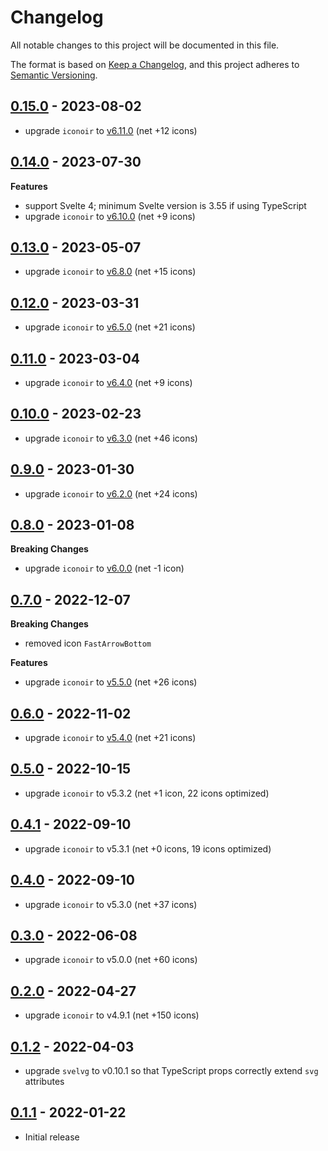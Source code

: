 # Changelog

All notable changes to this project will be documented in this file.

The format is based on [Keep a Changelog](https://keepachangelog.com/en/1.0.0/),
and this project adheres to [Semantic Versioning](https://semver.org/spec/v2.0.0.html).

## [0.15.0](https://github.com/metonym/svelte-iconoir/releases/tag/v0.15.0) - 2023-08-02

- upgrade `iconoir` to [v6.11.0](https://github.com/iconoir-icons/iconoir/releases/tag/v6.11.0) (net +12 icons)

## [0.14.0](https://github.com/metonym/svelte-iconoir/releases/tag/v0.14.0) - 2023-07-30

**Features**

- support Svelte 4; minimum Svelte version is 3.55 if using TypeScript
- upgrade `iconoir` to [v6.10.0](https://github.com/iconoir-icons/iconoir/releases/tag/v6.10.0) (net +9 icons)

## [0.13.0](https://github.com/metonym/svelte-iconoir/releases/tag/v0.13.0) - 2023-05-07

- upgrade `iconoir` to [v6.8.0](https://github.com/iconoir-icons/iconoir/releases/tag/v6.8.0) (net +15 icons)

## [0.12.0](https://github.com/metonym/svelte-iconoir/releases/tag/v0.12.0) - 2023-03-31

- upgrade `iconoir` to [v6.5.0](https://github.com/iconoir-icons/iconoir/releases/tag/v6.5.0) (net +21 icons)

## [0.11.0](https://github.com/metonym/svelte-iconoir/releases/tag/v0.11.0) - 2023-03-04

- upgrade `iconoir` to [v6.4.0](https://github.com/iconoir-icons/iconoir/releases/tag/v6.4.0) (net +9 icons)

## [0.10.0](https://github.com/metonym/svelte-iconoir/releases/tag/v0.10.0) - 2023-02-23

- upgrade `iconoir` to [v6.3.0](https://github.com/iconoir-icons/iconoir/releases/tag/v6.3.0) (net +46 icons)

## [0.9.0](https://github.com/metonym/svelte-iconoir/releases/tag/v0.9.0) - 2023-01-30

- upgrade `iconoir` to [v6.2.0](https://github.com/iconoir-icons/iconoir/releases/tag/v6.2.0) (net +24 icons)

## [0.8.0](https://github.com/metonym/svelte-iconoir/releases/tag/v0.8.0) - 2023-01-08

**Breaking Changes**

- upgrade `iconoir` to [v6.0.0](https://github.com/iconoir-icons/iconoir/releases/tag/v6.0) (net -1 icon)

## [0.7.0](https://github.com/metonym/svelte-iconoir/releases/tag/v0.7.0) - 2022-12-07

**Breaking Changes**

- removed icon `FastArrowBottom`

**Features**

- upgrade `iconoir` to [v5.5.0](https://github.com/iconoir-icons/iconoir/releases/tag/v5.5) (net +26 icons)

## [0.6.0](https://github.com/metonym/svelte-iconoir/releases/tag/v0.6.0) - 2022-11-02

- upgrade `iconoir` to [v5.4.0](https://github.com/iconoir-icons/iconoir/releases/tag/v5.4) (net +21 icons)

## [0.5.0](https://github.com/metonym/svelte-iconoir/releases/tag/v0.5.0) - 2022-10-15

- upgrade `iconoir` to v5.3.2 (net +1 icon, 22 icons optimized)

## [0.4.1](https://github.com/metonym/svelte-iconoir/releases/tag/v0.4.1) - 2022-09-10

- upgrade `iconoir` to v5.3.1 (net +0 icons, 19 icons optimized)

## [0.4.0](https://github.com/metonym/svelte-iconoir/releases/tag/v0.4.0) - 2022-09-10

- upgrade `iconoir` to v5.3.0 (net +37 icons)

## [0.3.0](https://github.com/metonym/svelte-iconoir/releases/tag/v0.3.0) - 2022-06-08

- upgrade `iconoir` to v5.0.0 (net +60 icons)

## [0.2.0](https://github.com/metonym/svelte-iconoir/releases/tag/v0.2.0) - 2022-04-27

- upgrade `iconoir` to v4.9.1 (net +150 icons)

## [0.1.2](https://github.com/metonym/svelte-iconoir/releases/tag/v0.1.2) - 2022-04-03

- upgrade `svelvg` to v0.10.1 so that TypeScript props correctly extend `svg` attributes

## [0.1.1](https://github.com/metonym/svelte-iconoir/releases/tag/v0.1.1) - 2022-01-22

- Initial release
